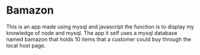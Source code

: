 # Bamazon
This is an app made using mysql and javascript the function is to display my knowledge of node and mysql. The app it self uses a mysql database named bamazon that holds 10 items that a customer could buy through the local host page. 
